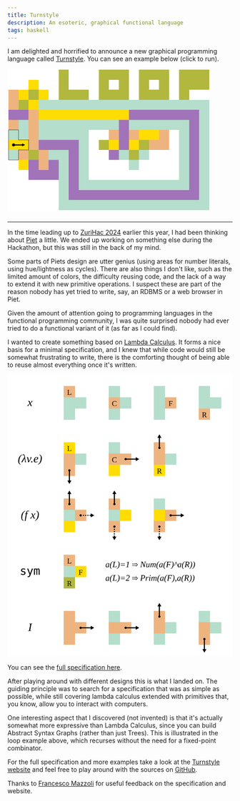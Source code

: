 ```yaml
---
title: Turnstyle
description: An esoteric, graphical functional language
tags: haskell
---
```


I am delighted and horrified to announce a new graphical programming language
called [Turnstyle].  You can see an example below (click to run).

<style type="text/css">
    img.turnstyle, .interpreter svg {
        max-width: 90%;
        margin-bottom: .5em; /* Some space in between svg and terminal */
    }

    .interpreter .terminal {
        text-align: left;
        display: block;
        overflow-y: scroll;
        max-height: 5em;
        background-color: #2228;
        color: #fff;
        padding: .5em;
    }

    .interpreter .terminal pre {
        margin: 0px;
    }

    .interpreter .terminal textarea {
        padding: 0px;
        margin: 0px;
        opacity: 0;
        width: 0px;
        height: 0px;
        border: none;
    }

    .interpreter .terminal:has(textarea:focus) .cursor {
        animation: cursor 1s linear infinite;
    }

    .interpreter .terminal .cursor {
        display: inline-block;
        height: 1.2em;
        margin-bottom: -0.1em;
        width: 0.5em;
        background: #fff;
    }

    @keyframes cursor {
        0%  {  background: transparent; }
        50% {  background: inherit;     }
    }
</style>

<img class="turnstyle" src="/images/2024-08-21-turnstyle-loop.svg">

---

In the time leading up to [ZuriHac 2024] earlier this year, I had been thinking
about [Piet] a little.  We ended up working on something else during the
Hackathon, but this was still in the back of my mind.

Some parts of Piets design are utter genius (using areas for number literals,
using hue/lightness as cycles).  There are also things I don't like, such as the
limited amount of colors, the difficulty reusing code, and the lack of a
way to extend it with new primitive operations.  I suspect these are part of the
reason nobody has yet tried to write, say, an RDBMS or a web browser in Piet.

Given the amount of attention going to programming languages in the functional
programming community, I was quite surprised nobody had ever tried to do a
functional variant of it (as far as I could find).

I wanted to create something based on [Lambda Calculus].  It forms a nice basis
for a minimal specification, and I knew that while code would still be somewhat
frustrating to write, there is the comforting thought of being able to reuse
almost everything once it's written.

![Cheatsheet for the specification](/images/2024-08-21-turnstyle-cheatsheet.svg)

You can see the [full specification here].

After playing around with different designs this is what I landed on.  The
guiding principle was to search for a specification that was as simple as
possible, while still covering lambda calculus extended with primitives that,
you know, allow you to interact with computers.

One interesting aspect that I discovered (not invented) is that it's actually
somewhat more expressive than Lambda Calculus, since you can build Abstract
Syntax Graphs (rather than just Trees).  This is illustrated in the loop example
above, which recurses without the need for a fixed-point combinator.

For the full specification and more examples take a look at the [Turnstyle
website][Turnstyle] and feel free to play around with the sources on [GitHub].

Thanks to [Francesco Mazzoli](https://mazzo.li/) for useful feedback on the
specification and website.

[GitHub]: https://github.com/jaspervdj/turnstyle/
[Turnstyle]: https://jaspervdj.be/turnstyle/
[ZuriHac 2024]: https://zfoh.ch/zurihac2024
[Piet]: https://www.dangermouse.net/esoteric/piet.html
[full specification here]: https://jaspervdj.be/turnstyle/spec/
[Lambda calculus]: https://en.wikipedia.org/wiki/Lambda_calculus

<script type="text/JavaScript" src="/files/2024-08-21-turnstyle.js"></script>
<script type="text/JavaScript">
    window.onload = () => {
        const examples = document.querySelectorAll("img.turnstyle");
        for (const example of examples) {
            const source = example.src.replace(".svg", ".png");
            example.onclick = async (event) => {
                event.preventDefault();
                const itp = new Interpreter(document, source);
                await itp.load();
                example.replaceWith(itp.element);
                itp.run();
            };
        }
    };
</script>
